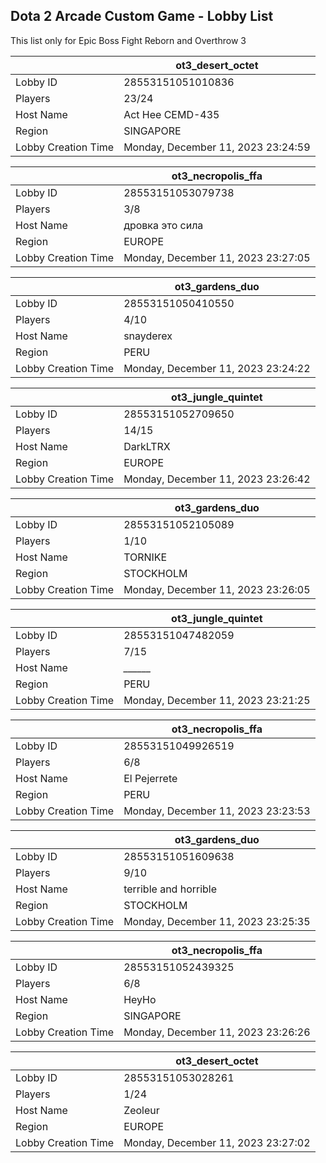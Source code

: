 ## Dota 2 Arcade Custom Game - Lobby List

This list only for Epic Boss Fight Reborn and Overthrow 3

|  | ot3_desert_octet |
| ------ | ------ |
| Lobby ID | 28553151051010836 |
| Players | 23/24 |
| Host Name | Act Hee CEMD-435 |
| Region | SINGAPORE |
| Lobby Creation Time | Monday, December 11, 2023 23:24:59 |


|  | ot3_necropolis_ffa |
| ------ | ------ |
| Lobby ID | 28553151053079738 |
| Players | 3/8 |
| Host Name | дровка это сила |
| Region | EUROPE |
| Lobby Creation Time | Monday, December 11, 2023 23:27:05 |


|  | ot3_gardens_duo |
| ------ | ------ |
| Lobby ID | 28553151050410550 |
| Players | 4/10 |
| Host Name | snayderex |
| Region | PERU |
| Lobby Creation Time | Monday, December 11, 2023 23:24:22 |


|  | ot3_jungle_quintet |
| ------ | ------ |
| Lobby ID | 28553151052709650 |
| Players | 14/15 |
| Host Name | DarkLTRX |
| Region | EUROPE |
| Lobby Creation Time | Monday, December 11, 2023 23:26:42 |


|  | ot3_gardens_duo |
| ------ | ------ |
| Lobby ID | 28553151052105089 |
| Players | 1/10 |
| Host Name | TORNIKE |
| Region | STOCKHOLM |
| Lobby Creation Time | Monday, December 11, 2023 23:26:05 |


|  | ot3_jungle_quintet |
| ------ | ------ |
| Lobby ID | 28553151047482059 |
| Players | 7/15 |
| Host Name | *______* |
| Region | PERU |
| Lobby Creation Time | Monday, December 11, 2023 23:21:25 |


|  | ot3_necropolis_ffa |
| ------ | ------ |
| Lobby ID | 28553151049926519 |
| Players | 6/8 |
| Host Name | El Pejerrete |
| Region | PERU |
| Lobby Creation Time | Monday, December 11, 2023 23:23:53 |


|  | ot3_gardens_duo |
| ------ | ------ |
| Lobby ID | 28553151051609638 |
| Players | 9/10 |
| Host Name | terrible and horrible |
| Region | STOCKHOLM |
| Lobby Creation Time | Monday, December 11, 2023 23:25:35 |


|  | ot3_necropolis_ffa |
| ------ | ------ |
| Lobby ID | 28553151052439325 |
| Players | 6/8 |
| Host Name | HeyHo |
| Region | SINGAPORE |
| Lobby Creation Time | Monday, December 11, 2023 23:26:26 |


|  | ot3_desert_octet |
| ------ | ------ |
| Lobby ID | 28553151053028261 |
| Players | 1/24 |
| Host Name | Zeoleur |
| Region | EUROPE |
| Lobby Creation Time | Monday, December 11, 2023 23:27:02 |


